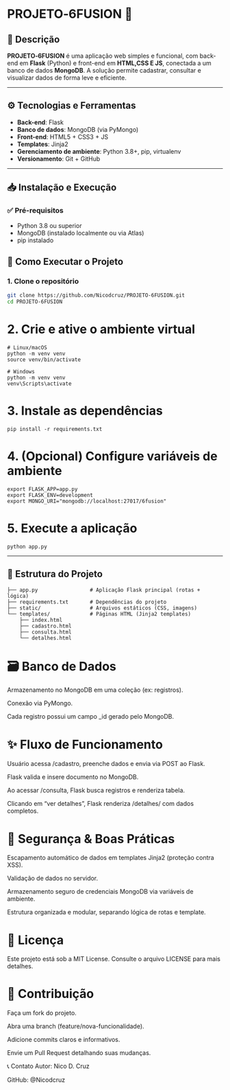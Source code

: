 # PROJETO‑6FUSION 🚀

## 📝 Descrição
**PROJETO‑6FUSION** é uma aplicação web simples e funcional, com back-end em **Flask** (Python) e front-end em **HTML,CSS E JS**, conectada a um banco de dados **MongoDB**. A solução permite cadastrar, consultar e visualizar dados de forma leve e eficiente.

---

## ⚙️ Tecnologias e Ferramentas
- **Back-end**: Flask  
- **Banco de dados**: MongoDB (via PyMongo)  
- **Front-end**: HTML5 + CSS3 + JS
- **Templates**: Jinja2  
- **Gerenciamento de ambiente**: Python 3.8+, pip, virtualenv  
- **Versionamento**: Git + GitHub  

---

## 📥 Instalação e Execução

### ✅ Pré-requisitos

- Python 3.8 ou superior  
- MongoDB (instalado localmente ou via Atlas)  
- pip instalado

## 🚀 Como Executar o Projeto

### 1. Clone o repositório

```bash
git clone https://github.com/Nicodcruz/PROJETO-6FUSION.git
cd PROJETO-6FUSION
```
# 2. Crie e ative o ambiente virtual
```
# Linux/macOS
python -m venv venv
source venv/bin/activate
```
```
# Windows
python -m venv venv
venv\Scripts\activate
```
# 3. Instale as dependências
```
pip install -r requirements.txt
```
# 4. (Opcional) Configure variáveis de ambiente
```
export FLASK_APP=app.py
export FLASK_ENV=development
export MONGO_URI="mongodb://localhost:27017/6fusion"
```
# 5. Execute a aplicação
```
python app.py
```
---

## 📂 Estrutura do Projeto

```PROJETO-6FUSION/
├── app.py                 # Aplicação Flask principal (rotas + lógica)
├── requirements.txt       # Dependências do projeto
├── static/                # Arquivos estáticos (CSS, imagens)
└── templates/             # Páginas HTML (Jinja2 templates)
    ├── index.html
    ├── cadastro.html
    ├── consulta.html
    └── detalhes.html
```
# 🗃️ Banco de Dados
Armazenamento no MongoDB em uma coleção (ex: registros).

Conexão via PyMongo.

Cada registro possui um campo _id gerado pelo MongoDB.

# ✨ Fluxo de Funcionamento
Usuário acessa /cadastro, preenche dados e envia via POST ao Flask.

Flask valida e insere documento no MongoDB.

Ao acessar /consulta, Flask busca registros e renderiza tabela.

Clicando em “ver detalhes”, Flask renderiza /detalhes/<id> com dados completos.

# 🔐 Segurança & Boas Práticas
Escapamento automático de dados em templates Jinja2 (proteção contra XSS).

Validação de dados no servidor.

Armazenamento seguro de credenciais MongoDB via variáveis de ambiente.

Estrutura organizada e modular, separando lógica de rotas e template.

# 📄 Licença
Este projeto está sob a MIT License. Consulte o arquivo LICENSE para mais detalhes.

# 🤝 Contribuição
Faça um fork do projeto.

Abra uma branch (feature/nova-funcionalidade).

Adicione commits claros e informativos.

Envie um Pull Request detalhando suas mudanças.

📞 Contato
Autor: Nico D. Cruz

GitHub: @Nicodcruz

